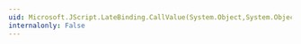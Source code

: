 ```yaml
---
uid: Microsoft.JScript.LateBinding.CallValue(System.Object,System.Object,System.Object[],System.Boolean,System.Boolean,Microsoft.JScript.Vsa.VsaEngine)
internalonly: False
---
```

